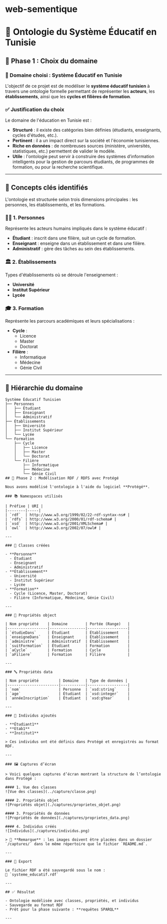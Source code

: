 # web-sementique
 # 🧠 Ontologie du Système Éducatif en Tunisie

## 📌 Phase 1 : Choix du domaine

### 🎯 Domaine choisi : Système Éducatif en Tunisie

L'objectif de ce projet est de modéliser le **système éducatif tunisien** à travers une ontologie formelle permettant de représenter les **acteurs**, les **établissements**, ainsi que les **cycles et filières de formation**.

### ✅ Justification du choix

Le domaine de l'éducation en Tunisie est :
- **Structuré** : il existe des catégories bien définies (étudiants, enseignants, cycles d'études, etc.).
- **Pertinent** : il a un impact direct sur la société et l'économie tunisiennes.
- **Riche en données** : de nombreuses sources (ministère, universités, statistiques, etc.) permettent de valider le modèle.
- **Utile** : l'ontologie peut servir à construire des systèmes d’information intelligents pour la gestion de parcours étudiants, de programmes de formation, ou pour la recherche scientifique.

---

## 🧱 Concepts clés identifiés

L'ontologie est structurée selon trois dimensions principales : les personnes, les établissements, et les formations.

### 🧑‍🏫 1. Personnes
Représente les acteurs humains impliqués dans le système éducatif :
- **Étudiant** : inscrit dans une filière, suit un cycle de formation.
- **Enseignant** : enseigne dans un établissement et dans une filière.
- **Administratif** : gère des tâches au sein des établissements.

### 🏛️ 2. Établissements
Types d'établissements où se déroule l'enseignement :
- **Université**
- **Institut Supérieur**
- **Lycée**

### 🎓 3. Formation
Représente les parcours académiques et leurs spécialisations :
- **Cycle** :
  - Licence
  - Master
  - Doctorat
- **Filière** :
  - Informatique
  - Médecine
  - Génie Civil

---

## 🌳 Hiérarchie du domaine

```text
Système Éducatif Tunisien
├── Personnes
│   ├── Étudiant
│   ├── Enseignant
│   └── Administratif
├── Établissements
│   ├── Université
│   ├── Institut Supérieur
│   └── Lycée
└── Formation
    ├── Cycle
    │   ├── Licence
    │   ├── Master
    │   └── Doctorat
    └── Filière
        ├── Informatique
        ├── Médecine
        └── Génie Civil
## 🧱 Phase 2 : Modélisation RDF / RDFS avec Protégé

Nous avons modélisé l'ontologie à l'aide du logiciel **Protégé**.

### 📚 Namespaces utilisés

| Préfixe | URI |
|--------|-----|
| `rdf`  | http://www.w3.org/1999/02/22-rdf-syntax-ns# |
| `rdfs` | http://www.w3.org/2000/01/rdf-schema# |
| `xsd`  | http://www.w3.org/2001/XMLSchema# |
| `owl`  | http://www.w3.org/2002/07/owl# |

---

### 🧩 Classes créées

- **Personne**
  - Étudiant
  - Enseignant
  - Administratif
- **Établissement**
  - Université
  - Institut Supérieur
  - Lycée
- **Formation**
  - Cycle (Licence, Master, Doctorat)
  - Filière (Informatique, Médecine, Génie Civil)

---

### 🔁 Propriétés object

| Nom propriété    | Domaine        | Portée (Range)   |
|------------------|----------------|------------------|
| `étudieDans`     | Étudiant       | Établissement    |
| `enseigneDans`   | Enseignant     | Établissement    |
| `administre`     | Administratif  | Établissement    |
| `suitFormation`  | Étudiant       | Formation        |
| `aCycle`         | Formation      | Cycle            |
| `aFiliere`       | Formation      | Filière          |

---

### 🔤 Propriétés data

| Nom propriété         | Domaine   | Type de données |
|-----------------------|-----------|------------------|
| `nom`                 | Personne  | `xsd:string`     |
| `age`                 | Étudiant  | `xsd:integer`    |
| `annéeInscription`    | Étudiant  | `xsd:gYear`      |

---

### 👤 Individus ajoutés

- **Étudiant1**
- **Etab1**
- **Institut1**

> Ces individus ont été définis dans Protégé et enregistrés au format RDF.

---

### 🖼️ Captures d’écran

> Voici quelques captures d’écran montrant la structure de l’ontologie dans Protégé :

#### 1. Vue des classes
![Vue des classes](../capture/classe.png)

#### 2. Propriétés objet
![Propriétés objet](./captures/proprietes_objet.png)

#### 3. Propriétés de données
![Propriétés de données](./captures/proprietes_data.png)

#### 4. Individus créés
![Individus](./captures/individus.png)

> 📁 **Remarque** : les images doivent être placées dans un dossier `/captures/` dans le même répertoire que le fichier `README.md`.

---

### 💾 Export

Le fichier RDF a été sauvegardé sous le nom :  
📄 `systeme_educatif.rdf`

---

## ✅ Résultat

- Ontologie modélisée avec classes, propriétés, et individus
- Sauvegarde au format RDF
- Prêt pour la phase suivante : **requêtes SPARQL**

---

